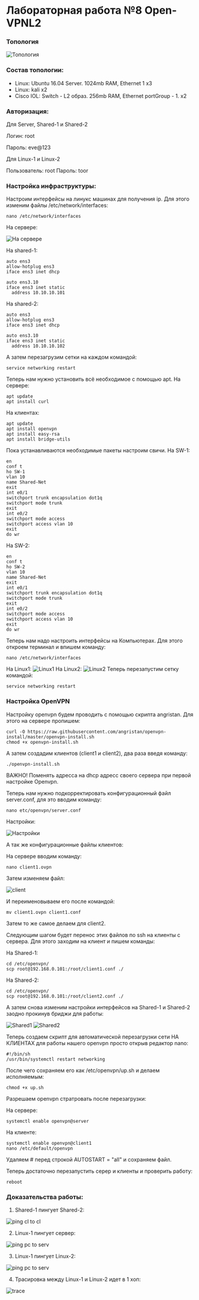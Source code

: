 # Лабораторная работа №8 Open-VPNL2

### Топология

![Топология](https://github.com/ozorolol/web/blob/main/img/VPN_top.png)

### Состав топологии:

- Linux: Ubuntu 16.04 Server. 1024mb RAM, Ethernet 1 x3
- Linux: kali x2
- Cisco IOL: Switch - L2 образ. 256mb RAM, Ethernet portGroup - 1. x2

### Авторизация:

Для Server, Shared-1 и Shared-2

Логин: root

Пароль: eve@123

Для Linux-1 и Linux-2

Пользователь: root
Пароль: toor


### Настройка инфраструктуры:

Настроим интерфейсы на линукс машинах для получения ip. Для этого изменим файлы /etc/network/interfaces:

  ```
  nano /etc/network/interfaces
  ```

На сервере:
  
![На сервере](https://github.com/ozorolol/web/blob/main/img/VPN_int_serv.png)

На shared-1:

```
auto ens3
allow-hotplug ens3
iface ens3 inet dhcp

auto ens3.10
iface ens3 inet static
  address 10.10.10.101

```

На shared-2:

```
auto ens3
allow-hotplug ens3
iface ens3 inet dhcp

auto ens3.10
iface ens3 inet static
  address 10.10.10.102

```

А затем перезагрузим сетки на каждом командой:


```
service networking restart
```


Теперь нам нужно установить всё необходимое с помощью apt.
На сервере:

  ```
  apt update
  apt install curl
  ```
  
На клиентах:
  ```
  apt update
  apt install openvpn
  apt install easy-rsa
  apt install bridge-utils
  ```

Пока устанавливаются необходимые пакеты настроим свичи. 
На SW-1:
  ```
  en
  conf t
  ho SW-1
  vlan 10
  name Shared-Net
  exit
  int e0/1
  switchport trunk encapsulation dot1q
  switchport mode trunk
  exit
  int e0/2
  switchport mode access
  switchport access vlan 10
  exit
  do wr
  ```
На SW-2:
  ```
  en
  conf t
  ho SW-2
  vlan 10
  name Shared-Net
  exit
  int e0/1
  switchport trunk encapsulation dot1q
  switchport mode trunk
  exit
  int e0/2
  switchport mode access
  switchport access vlan 10
  exit
  do wr
  ```
Теперь нам надо настроить интерфейсы на Компьютерах. Для этого откроем терминал и впишем команду:
  ```
  nano /etc/network/interfaces
  ```
На Linux1:
![Linux1](https://github.com/ozorolol/web/blob/main/img/VPN_int_pc1.png)
На Linux2:
![Linux2](https://github.com/ozorolol/web/blob/main/img/VPN_int_pc2.png)
Теперь перезапустим сетку командой:
```
service networking restart
```

### Настройка OpenVPN

Настройку openvpn будем проводить с помощью скрипта angristan. Для этого на сервере пропишем:

  ```
  curl -O https://raw.githubusercontent.com/angristan/openvpn-install/master/openvpn-install.sh
  chmod +x openvpn-install.sh
  ```
 
А затем создадим клиентов (client1 и client2), два раза введя команду:

  ```
  ./openvpn-install.sh
  ```
ВАЖНО! Поменять адресса на dhcp адресс своего сервера при первой настройке Openvpn.

Теперь нам нужно подкорректировать конфигурационный файл server.conf, для это вводим команду:
  ```
  nano etc/openvpn/server.conf
  ```
Настройки:

![Настройки](https://github.com/ozorolol/web/blob/main/img/VPN_conf_serv.png)

А так же конфигурационные файлы клиентов:

На сервере вводим команду:

  ```
  nano client1.ovpn
  ```
  
Затем изменяем файл:

![client](https://github.com/ozorolol/web/blob/main/img/VPN_conf_cl.png)

И переименовываем его после командой:

  ```
  mv client1.ovpn client1.conf
  ```
  
Затем то же самое делаем для client2.

Следующим шагом будет перенос этих файлов по ssh на клиенты с сервера. Для этого заходим на клиент и пишем команды:

На Shared-1:

```
cd /etc/openvpn/
scp root@192.168.0.101:/root/client1.conf ./
```

На Shared-2:

```
cd /etc/openvpn/
scp root@192.168.0.101:/root/client2.conf ./
```

А затем снова изменим настройки интерфейсов на Shared-1 и Shared-2 заодно прокинув бриджи для работы:

![Shared1](https://github.com/ozorolol/web/blob/main/img/VPN_int_s1.png)
![Shared2](https://github.com/ozorolol/web/blob/main/img/VPN_int_s2.png)

Теперь создаем скрипт для автоматической перезагрузки сети НА КЛИЕНТАХ для работы нашего openvpn просто открыв редактор nano:

```
#!/bin/sh
/usr/bin/systemctl restart networking
```

После чего сохраняем его как /etc/openvpn/up.sh и делаем исполняемым: 

```
chmod +x up.sh
```

Разрешаем openvpn стратровать после перезагрузки:

На сервере:

```
systemctl enable openvpn@server
```


На клиенте:
```
systemctl enable openvpn@client1
nano /etc/default/openvpn
```

Удаляем # перед строкой AUTOSTART = "all" и сохраняем файл.

Теперь достаточно перезапустить серер и клиенты и проверить работу:

```
reboot
```

### Доказательства работы:

1. Shared-1 пингует Shared-2:

![ping cl to cl](https://github.com/ozorolol/web/blob/main/img/VPN_ping_s1-s2.png)

2. Linux-1 пингует сервер:

![ping pc to serv](https://github.com/ozorolol/web/blob/main/img/VPN_ping_pc-serv.png)

3. Linux-1 пингует Linux-2:

![ping pc to serv](https://github.com/ozorolol/web/blob/main/img/VPN_ping_pc-pc.png)

4. Трасировка между Linux-1 и Linux-2 идет в 1 хоп:

![trace](https://github.com/ozorolol/web/blob/main/img/VPN_trace_pc-pc.png)
